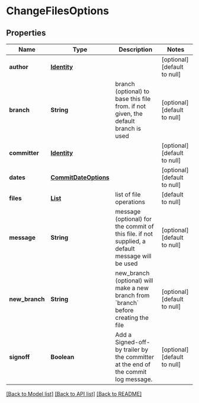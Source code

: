 # ChangeFilesOptions
## Properties

| Name | Type | Description | Notes |
|------------ | ------------- | ------------- | -------------|
| **author** | [**Identity**](Identity.md) |  | [optional] [default to null] |
| **branch** | **String** | branch (optional) to base this file from. if not given, the default branch is used | [optional] [default to null] |
| **committer** | [**Identity**](Identity.md) |  | [optional] [default to null] |
| **dates** | [**CommitDateOptions**](CommitDateOptions.md) |  | [optional] [default to null] |
| **files** | [**List**](ChangeFileOperation.md) | list of file operations | [default to null] |
| **message** | **String** | message (optional) for the commit of this file. if not supplied, a default message will be used | [optional] [default to null] |
| **new\_branch** | **String** | new_branch (optional) will make a new branch from &#x60;branch&#x60; before creating the file | [optional] [default to null] |
| **signoff** | **Boolean** | Add a Signed-off-by trailer by the committer at the end of the commit log message. | [optional] [default to null] |

[[Back to Model list]](../README.md#documentation-for-models) [[Back to API list]](../README.md#documentation-for-api-endpoints) [[Back to README]](../README.md)

